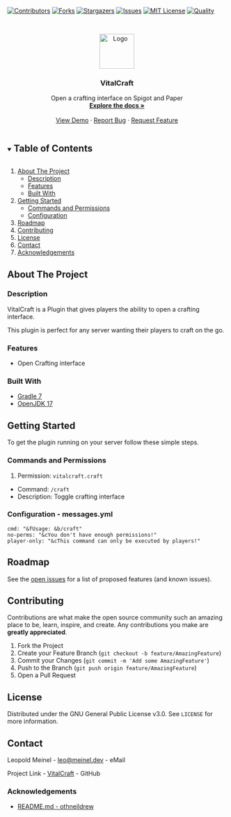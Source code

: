 <!-- PROJECT SHIELDS -->

[![Contributors][contributors-shield]][contributors-url]
[![Forks][forks-shield]][forks-url]
[![Stargazers][stars-shield]][stars-url]
[![Issues][issues-shield]][issues-url]
[![MIT License][license-shield]][license-url]
[![Quality][quality-shield]][quality-url]

<!-- PROJECT LOGO -->
<!--suppress ALL -->
<br />
<p align="center">
  <a href="https://github.com/LeoMeinel/VitalCraft">
    <img src="images/logo.png" alt="Logo" width="80" height="80">
  </a>

<h3 align="center">VitalCraft</h3>

  <p align="center">
    Open a crafting interface on Spigot and Paper
    <br />
    <a href="https://github.com/LeoMeinel/VitalCraft"><strong>Explore the docs »</strong></a>
    <br />
    <br />
    <a href="https://github.com/LeoMeinel/VitalCraft">View Demo</a>
    ·
    <a href="https://github.com/LeoMeinel/VitalCraft/issues">Report Bug</a>
    ·
    <a href="https://github.com/LeoMeinel/VitalCraft/issues">Request Feature</a>
  </p>

<!-- TABLE OF CONTENTS -->
<details open="open">
  <summary><h2 style="display: inline-block">Table of Contents</h2></summary>
  <ol>
    <li>
      <a href="#about-the-project">About The Project</a>
      <ul>
        <li><a href="#description">Description</a></li>
        <li><a href="#features">Features</a></li>
        <li><a href="#built-with">Built With</a></li>
      </ul>
    </li>
    <li>
      <a href="#getting-started">Getting Started</a>
      <ul>
        <li><a href="#commands-and-permissions">Commands and Permissions</a></li>
        <li><a href="#configuration - messages.yml">Configuration</a></li>
      </ul>
    </li>
    <li><a href="#roadmap">Roadmap</a></li>
    <li><a href="#contributing">Contributing</a></li>
    <li><a href="#license">License</a></li>
    <li><a href="#contact">Contact</a></li>
    <li><a href="#acknowledgements">Acknowledgements</a></li>
  </ol>
</details>

<!-- ABOUT THE PROJECT -->

## About The Project

### Description

VitalCraft is a Plugin that gives players the ability to open a crafting interface.

This plugin is perfect for any server wanting their players to craft on the go.

### Features

- Open Crafting interface

### Built With

- [Gradle 7](https://docs.gradle.org/7.4/release-notes.html)
- [OpenJDK 17](https://openjdk.java.net/projects/jdk/17/)

<!-- GETTING STARTED -->

## Getting Started

To get the plugin running on your server follow these simple steps.

### Commands and Permissions

1. Permission: `vitalcraft.craft`

- Command: `/craft`
- Description: Toggle crafting interface

### Configuration - messages.yml

```
cmd: "&fUsage: &b/craft"
no-perms: "&cYou don't have enough permissions!"
player-only: "&cThis command can only be executed by players!"
```

<!-- ROADMAP -->

## Roadmap

See the [open issues](https://github.com/LeoMeinel/VitalCraft/issues) for a list of proposed features (and known
issues).

<!-- CONTRIBUTING -->

## Contributing

Contributions are what make the open source community such an amazing place to be, learn, inspire, and create. Any
contributions you make are **greatly appreciated**.

1. Fork the Project
2. Create your Feature Branch (`git checkout -b feature/AmazingFeature`)
3. Commit your Changes (`git commit -m 'Add some AmazingFeature'`)
4. Push to the Branch (`git push origin feature/AmazingFeature`)
5. Open a Pull Request

<!-- LICENSE -->

## License

Distributed under the GNU General Public License v3.0. See `LICENSE` for more information.

<!-- CONTACT -->

## Contact

Leopold Meinel - [leo@meinel.dev](mailto:leo@meinel.dev) - eMail

Project Link - [VitalCraft](https://github.com/LeoMeinel/VitalCraft) - GitHub

<!-- ACKNOWLEDGEMENTS -->

### Acknowledgements

- [README.md - othneildrew](https://github.com/othneildrew/Best-README-Template)

<!-- MARKDOWN LINKS & IMAGES -->

[contributors-shield]: https://img.shields.io/github/contributors-anon/LeoMeinel/VitalCraft?style=for-the-badge
[contributors-url]: https://github.com/LeoMeinel/VitalCraft/graphs/contributors
[forks-shield]: https://img.shields.io/github/forks/LeoMeinel/VitalCraft?label=Forks&style=for-the-badge
[forks-url]: https://github.com/LeoMeinel/VitalCraft/network/members
[stars-shield]: https://img.shields.io/github/stars/LeoMeinel/VitalCraft?style=for-the-badge
[stars-url]: https://github.com/LeoMeinel/VitalCraft/stargazers
[issues-shield]: https://img.shields.io/github/issues/LeoMeinel/VitalCraft?style=for-the-badge
[issues-url]: https://github.com/LeoMeinel/VitalCraft/issues
[license-shield]: https://img.shields.io/github/license/LeoMeinel/VitalCraft?style=for-the-badge
[license-url]: https://github.com/LeoMeinel/VitalCraft/blob/main/LICENSE
[quality-shield]: https://img.shields.io/codefactor/grade/github/LeoMeinel/VitalCraft?style=for-the-badge
[quality-url]: https://www.codefactor.io/repository/github/LeoMeinel/VitalCraft
